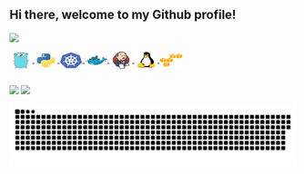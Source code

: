 ## Hi there, welcome to my Github profile!

 <div>
  <a href="https://github.com/anlsergio">
  <img align="center" height="180em" src="https://github-readme-stats.vercel.app/api?username=anlsergio&show_icons=true&theme=react&include_all_commits=true&count_private=true"/>
<!--   <img height="180em" src="https://github-readme-stats.vercel.app/api/top-langs/?username=anlsergio&layout=compact&langs_count=7&theme=react"/> -->
</div>
<div style="display: inline_block"><br>
 <img align="center" alt="Go" height="30" width="40" src="https://raw.githubusercontent.com/devicons/devicon/master/icons/go/go-original.svg">
 <img align="center" alt="Python" height="30" width="40" src="https://raw.githubusercontent.com/devicons/devicon/master/icons/python/python-original.svg">
 <img align="center" alt="K8s" height="30" width="40" src="https://raw.githubusercontent.com/devicons/devicon/master/icons/kubernetes/kubernetes-plain.svg">
 <img align="center" alt="Docker" height="30" width="40" src="https://raw.githubusercontent.com/devicons/devicon/master/icons/docker/docker-original.svg">
 <img align="center" alt="Jenkins" height="30" width="40" src="https://raw.githubusercontent.com/devicons/devicon/master/icons/jenkins/jenkins-original.svg">
 <img align="center" alt="Linux" height="30" width="40" src="https://raw.githubusercontent.com/devicons/devicon/master/icons/linux/linux-original.svg">
 <img align="center" alt="AWS" height="30" width="40" src="https://raw.githubusercontent.com/devicons/devicon/master/icons/amazonwebservices/amazonwebservices-original.svg">
</div>
  
  ##
 
<div> 
<!--   <a href="https://instagram.com/andersonl.sergio" target="_blank"><img src="https://img.shields.io/badge/-Instagram-%23E4405F?style=for-the-badge&logo=instagram&logoColor=white" target="_blank"></a> -->
  <a href="https://www.linkedin.com/in/anderson-l-sergio-25a29692" target="_blank"><img src="https://img.shields.io/badge/-LinkedIn-%230077B5?style=for-the-badge&logo=linkedin&logoColor=white" target="_blank"></a> 
  <a href = "mailto:anderson.als04@gmail.com"><img src="https://img.shields.io/badge/-Gmail-%23333?style=for-the-badge&logo=gmail&logoColor=white" target="_blank"></a>
 
  ![Snake animation](https://github.com/anlsergio/anlsergio/blob/output/github-contribution-grid-snake.svg)
 
</div>
